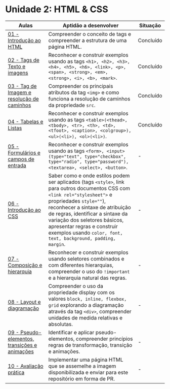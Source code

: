 # Unidade 2: HTML & CSS

| Aulas                                                 | Aptidão a desenvolver                                                                                                                                                                                                                                                                                                                                               | Situação  |
|-------------------------------------------------------|---------------------------------------------------------------------------------------------------------------------------------------------------------------------------------------------------------------------------------------------------------------------------------------------------------------------------------------------------------------------|-----------|
| [01 - Introdução ao HTML](a01/)                       | Compreender o conceito de tags e compreender a estrutura de uma página HTML.                                                                                                                                                                                                                                                                                        | Concluído |
| [02 - Tags de Texto e imagens](a02/)                  | Reconhecer e construir exemplos usando as tags ```<h1>, <h2>, <h3>, <h4>, <h5>, <h6>, <link>, <p>, <span>, <strong>, <em>, <strong>, <i>, <b>, <mark>```.                                                                                                                                                                                                           | Concluído |
| [03 - Tag de Imagem e resolução de caminhos](a03/)    | Compreender os principais atributos da tag `<img>` e como funciona a resolução de caminhos da propriedade `src`.                                                                                                                                                                                                                                                    | Concluído |
| [04 - Tabelas e Listas](a04/)                         | Reconhecer e construir exemplos usando as tags ```<table>(<thead>, <tbody>, <tr>, <th>, <td>, <tfoot>, <caption>, <colgroup>), <ul>(<li>), <ol>(<li>)```.                                                                                                                                                                                                           | Concluído |
| [05 - Formulários e campos de entrada](a05/)          | Reconhecer e construir exemplos usando as tags ```<form>, <input>(type="text", type="checkbox", type="radio", type="password"), <textarea>, <select>, <button>```.                                                                                                                                                                                                  | -         |
| [06 - Introdução ao CSS](a06/)                        | Saber como e onde estilos podem ser aplicados (tags `<style>`, link para outros documentos CSS com `<link rel="stylesheet">` e propriedades `style=""`), reconhecer a sintaxe de atribuição de regras, identificar a sintaxe da variação dos seletores básicos, apresentar regras e construir exemplos usando ```color, font, text, background, padding, margin```. | -         |
| [07 - Composição e hierarquia](a07/)                  | Reconhecer e construir exemplos usando seletores combinados e com diferentes hierarquias, compreender o uso do `!important` e a hierarquia natural das regras.                                                                                                                                                                                                      | -         |
| [08 - Layout e diagramação](a07/)                     | Compreender o uso da propriedade display com os valores ```block, inline, flexbox, grid``` explorando a diagramação através da tag `<div>`, compreender unidades de medida relativas e absolutas.                                                                                                                                                                   | -         |
| [09 - Pseudo-elementos, transições e animações](a08/) | Identificar e aplicar pseudo-elementos, compreender princípios regras de transformação, transição e animações.                                                                                                                                                                                                                                                      | -         |
| [10 - Avaliação prática](a10/)                        | Implementar uma página HTML que se assemelhe a imagem disponibilizada e enviar para este repositório em forma de PR.                                                                                                                                                                                                                                                | -         |
